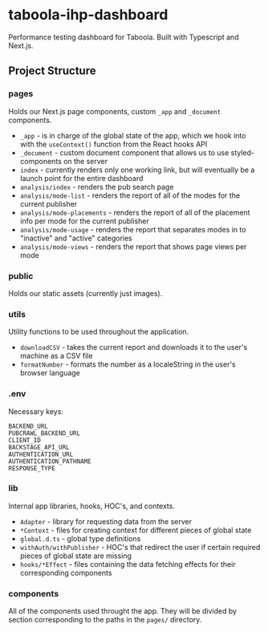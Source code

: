 # taboola-ihp-dashboard

Performance testing dashboard for Taboola. Built with Typescript and Next.js.

## Project Structure

### pages

Holds our Next.js page components, custom `_app` and `_document` components.

- `_app` - is in charge of the global state of the app, which we hook into with the `useContext()` function from the React hooks API
- `_document` - custom document component that allows us to use styled-components on the server
- `index` - currently renders only one working link, but will eventually be a launch point for the entire dashboard
- `analysis/index` - renders the pub search page
- `analysis/mode-list` - renders the report of all of the modes for the current publisher
- `analysis/mode-placements` - renders the report of all of the placement info per mode for the current publisher
- `analysis/mode-usage` - renders the report that separates modes in to "inactive" and "active" categories
- `analysis/mode-views` - renders the report that shows page views per mode

### public

Holds our static assets (currently just images).

### utils

Utility functions to be used throughout the application.

- `downloadCSV` - takes the current report and downloads it to the user's machine as a CSV file
- `formatNumber` - formats the number as a localeString in the user's browser language

### .env

Necessary keys:

```
BACKEND_URL
PUBCRAWL_BACKEND_URL
CLIENT_ID
BACKSTAGE_API_URL
AUTHENTICATION_URL
AUTHENTICATION_PATHNAME
RESPONSE_TYPE
```

### lib

Internal app libraries, hooks, HOC's, and contexts.

- `Adapter` - library for requesting data from the server
- `*Context` - files for creating context for different pieces of global state
- `global.d.ts` - global type definitions
- `withAuth/withPublisher` - HOC's that redirect the user if certain required pieces of global state are missing
- `hooks/*Effect` - files containing the data fetching effects for their corresponding components

### components

All of the components used throught the app. They will be divided by section corresponding to the paths in the `pages/` directory.
